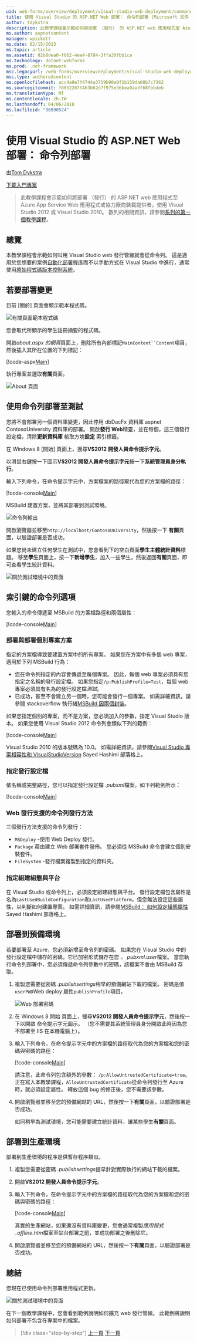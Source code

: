 ```yaml
---
uid: web-forms/overview/deployment/visual-studio-web-deployment/command-line-deployment
title: 使用 Visual Studio 的 ASP.NET Web 部署： 命令列部署 |Microsoft 文件
author: tdykstra
description: 此教學課程會示範如何將部署 （發行） 的 ASP.NET web 應用程式至 Azure App Service Web 應用程式或協力廠商裝載提供者，使用...
ms.author: aspnetcontent
manager: wpickett
ms.date: 02/15/2013
ms.topic: article
ms.assetid: 82b8dea0-f062-4ee4-8784-3ffa30fbb1ca
ms.technology: dotnet-webforms
ms.prod: .net-framework
msc.legacyurl: /web-forms/overview/deployment/visual-studio-web-deployment/command-line-deployment
msc.type: authoredcontent
ms.openlocfilehash: acc4a0e7f4744a3759b90e0f1b159da68b7c7362
ms.sourcegitcommit: f8852267f463b62d7f975e56bea9aa3f68fbbdeb
ms.translationtype: MT
ms.contentlocale: zh-TW
ms.lasthandoff: 04/06/2018
ms.locfileid: "30890524"
---
```

<a name="aspnet-web-deployment-using-visual-studio-command-line-deployment"></a>使用 Visual Studio 的 ASP.NET Web 部署： 命令列部署
====================
由[Tom Dykstra](https://github.com/tdykstra)

[下載入門專案](http://go.microsoft.com/fwlink/p/?LinkId=282627)

> 此教學課程會示範如何將部署 （發行） 的 ASP.NET web 應用程式至 Azure App Service Web 應用程式或協力廠商裝載提供者，使用 Visual Studio 2012 或 Visual Studio 2010。 數列的相關資訊，請參閱[系列的第一個教學課程](introduction.md)。


## <a name="overview"></a>總覽

本教學課程會示範如何叫用 Visual Studio web 發行管線就會從命令列。 這是適用於您想要的案例[自動化部署程序](../../../../aspnet/overview/developing-apps-with-windows-azure/building-real-world-cloud-apps-with-windows-azure/continuous-integration-and-continuous-delivery.md)而不以手動方式在 Visual Studio 中進行，通常使用[原始程式碼版本控制系統](../../../../aspnet/overview/developing-apps-with-windows-azure/building-real-world-cloud-apps-with-windows-azure/source-control.md)。

## <a name="make-a-change-to-deploy"></a>若要部署變更

目前 [關於] 頁面會顯示範本程式碼。

![有關頁面範本程式碼](command-line-deployment/_static/image1.png)

您會取代所顯示的學生註冊摘要的程式碼。

開啟*about.aspx 的網頁*頁面上，刪除所有內部標記`MainContent``Content`項目，然後插入其所在位置的下列標記：

[!code-aspx[Main](command-line-deployment/samples/sample1.aspx)]

執行專案並選取**有關**頁面。

![About 頁面](command-line-deployment/_static/image2.png)

## <a name="deploy-to-test-by-using-the-command-line"></a>使用命令列部署至測試

您將不會部署另一個資料庫變更，因此停用 dbDacFx 資料庫 aspnet ContosoUniversity 資料庫的部署。 開啟**發行 Web**精靈，並在每個，這三個發行設定檔，清除**更新資料庫** 核取方塊**設定** 索引標籤。

在 Windows 8 [開始] 頁面上，搜尋**VS2012 開發人員命令提示字元**。

以滑鼠右鍵按一下圖示**VS2012 開發人員命令提示字元**按一下**系統管理員身分執行**。

輸入下列命令，在命令提示字元中，方案檔案的路徑取代為您的方案檔的路徑：

[!code-console[Main](command-line-deployment/samples/sample2.cmd)]

MSBuild 建置方案，並將其部署到測試環境。

![命令列輸出](command-line-deployment/_static/image3.png)

開啟瀏覽器並移至`http://localhost/ContosoUniversity`，然後按一下 **有關**頁面，以驗證部署是否成功。

如果您尚未建立任何學生在測試中，您會看到下的空白頁面**學生主體統計資料**標題。 移至**學生**頁面上，按一下**新增學生**，加入一些學生，然後返回**有關**頁面，即可查看學生統計資料。

![關於測試環境中的頁面](command-line-deployment/_static/image4.png)

## <a name="key-command-line-options"></a>索引鍵的命令列選項

您輸入的命令傳遞至 MSBuild 的方案檔路徑和兩個屬性：

[!code-console[Main](command-line-deployment/samples/sample3.cmd)]

### <a name="deploying-the-solution-versus-deploying-individual-projects"></a>部署與部署個別專案方案

指定的方案檔導致要建置方案中的所有專案。 如果您在方案中有多個 web 專案，適用於下列 MSBuild 行為：

- 您在命令列指定的內容會傳遞至每個專案。 因此，每個 web 專案必須具有您指定之名稱的發行設定檔。 如果您指定`/p:PublishProfile=Test`，每個 web 專案必須具有名為的發行設定檔*測試*。
- 已成功，甚至不會建立另一個時，您可能會發行一個專案。 如需詳細資訊，請參閱 stackoverflow 執行緒[MSBuild 因兩個封裝](http://stackoverflow.com/questions/14226451/msbuild-fails-with-two-packages)。

如果您指定個別的專案，而不是方案，您必須加入的參數，指定 Visual Studio 版本。 如果您使用 Visual Studio 2012 命令列會類似下列的範例：

[!code-console[Main](command-line-deployment/samples/sample4.cmd?highlight=1)]

Visual Studio 2010 的版本號碼為 10.0。 如需詳細資訊，請參閱[Visual Studio 專案相容性和 VisualStudioVersion](http://sedodream.com/2012/08/19/VisualStudioProjectCompatabilityAndVisualStudioVersion.aspx) Sayed Hashimi 部落格上。

### <a name="specifying-the-publish-profile"></a>指定發行設定檔

依名稱或完整路徑，您可以指定發行設定檔 *.pubxml*檔案，如下列範例所示：

[!code-console[Main](command-line-deployment/samples/sample5.cmd?highlight=1)]

### <a name="web-publish-methods-supported-for-command-line-publishing"></a>Web 發行支援的命令列發行方法

三個發行方法支援的命令列發行：

- `MSDeploy` -使用 Web Deploy 發行。
- `Package` 藉由建立 Web 部署套件發佈。 您必須從 MSBuild 命令會建立個別安裝套件。
- `FileSystem` -發行檔案複製到指定的資料夾。

### <a name="specifying-the-build-configuration-and-platform"></a>指定組建組態與平台

在 Visual Studio 或命令列上，必須設定組建組態與平台。 發行設定檔包含屬性是名為`LastUsedBuildConfiguration`和`LastUsedPlatform`，但您無法設定這些屬性，以判斷如何建置專案。 如需詳細資訊，請參閱[MSBuild： 如何設定組態屬性](http://sedodream.com/2012/10/27/MSBuildHowToSetTheConfigurationProperty.aspx)Sayed Hashimi 部落格上。

## <a name="deploy-to-staging"></a>部署到預備環境

若要部署至 Azure，您必須新增至命令列的密碼。 如果您在 Visual Studio 中的發行設定檔中儲存的密碼，它已加密形式儲存在您 *。 pubxml.user*檔案。 當您執行命令列部署中，您必須傳遞命令列參數中的密碼，該檔案不會由 MSBuild 存取。

1. 複製您需要從密碼 *.publishsettings*稍早的預備網站下載的檔案。 密碼是值`userPWD`Web deploy 屬性`publishProfile`項目。

    ![Web 部署密碼](command-line-deployment/_static/image5.png)
2. 在 Windows 8 開始 頁面上，搜尋**VS2012 開發人員命令提示字元**，然後按一下以開啟 命令提示字元圖示。 （您不需要其系統管理員身分開啟此時因為您不部署至 IIS 在本機電腦上）。
3. 輸入下列命令，在命令提示字元中的方案檔的路徑取代為您的方案檔和您的密碼與密碼的路徑：

    [!code-console[Main](command-line-deployment/samples/sample6.cmd)]

    請注意，此命令列包含額外的參數： `/p:AllowUntrustedCertificate=true`。 正在寫入本教學課程，`AllowUntrustedCertificate`從命令列發行至 Azure 時，就必須設定屬性。 釋放這個 bug 的修正後，您不需要該參數。
4. 開啟瀏覽器並移至您的預備網站的 URL，然後按一下**有關**頁面，以驗證部署是否成功。

    如同稍早為測試環境，您可能需要建立統計資料，讓某些學生**有關**頁面。

## <a name="deploy-to-production"></a>部署到生產環境

部署到生產環境的程序是供暫存程序類似。

1. 複製您需要從密碼 *.publishsettings*提早針對實際執行的網站下載的檔案。
2. 開啟**VS2012 開發人員命令提示字元**。
3. 輸入下列命令，在命令提示字元中的方案檔的路徑取代為您的方案檔和您的密碼與密碼的路徑：

    [!code-console[Main](command-line-deployment/samples/sample7.cmd)]

    真實的生產網站，如果還沒有資料庫變更，您會通常複製*應用程式\_offline.htm*檔案至站台部署之前，並成功部署之後刪除它。
4. 開啟瀏覽器並移至您的預備網站的 URL，然後按一下**有關**頁面，以驗證部署是否成功。

## <a name="summary"></a>總結

您現在已使用命令列部署應用程式更新。

![關於測試環境中的頁面](command-line-deployment/_static/image6.png)

在下一個教學課程中，您會看到範例說明如何擴充 web 發行管線。 此範例將說明如何部署不包含在專案中的檔案。

> [!div class="step-by-step"]
> [上一頁](deploying-a-database-update.md)
> [下一頁](deploying-extra-files.md)
